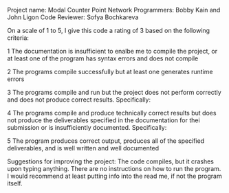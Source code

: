 Project name: Modal Counter Point Network
Programmers: Bobby Kain and John Ligon
Code Reviewer: Sofya Bochkareva

On a scale of 1 to 5, I give this code a rating of 3 based on the following criteria:

1  The documentation is insufficient to enalbe me to compile the project, or at least one of the program has syntax errors and does not compile

2  The programs compile successfully but at least one generates runtime errors

3  The programs compile and run but the project does not perform correctly and does not produce correct results.
Specifically:

4  The programs compile and produce technically correct results but does not produce the deliverables specified in the documentation for thei submission or is insufficiently documented.
Specifically:

5  The program produces correct output, produces all of the specified deliverables, and is well written and well documented

Suggestions for improving the project:
The code compiles, but it crashes upon typing anything. There are no instructions on how to run the program. I would recommend at least putting info into the read me, if not the program itself.